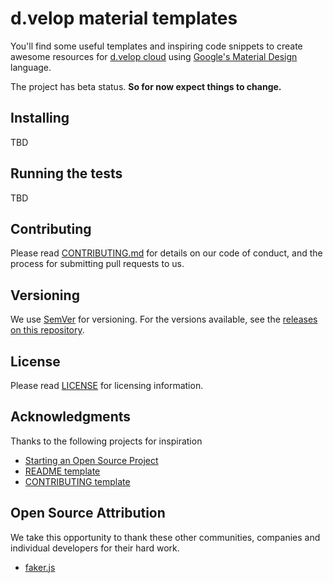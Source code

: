 # d.velop material templates

You'll find some useful templates and inspiring code snippets to create awesome resources for [d.velop cloud](https://www.d-velop.de/cloud/) using [Google's Material Design](https://www.material.io) language.

The project has beta status. **So for now expect things to change.** 

## Installing

TBD

## Running the tests

TBD

## Contributing

Please read [CONTRIBUTING.md](CONTRIBUTING.md) for details on our code of conduct,
and the process for submitting pull requests to us.

## Versioning

We use [SemVer](http://semver.org/) for versioning. For the versions available, see 
the [releases on this repository](https://github.com/d-velop/dvelop-material-templates/releases). 

## License

Please read [LICENSE](LICENSE) for licensing information.

## Acknowledgments

Thanks to the following projects for inspiration

* [Starting an Open Source Project](https://opensource.guide/starting-a-project/)
* [README template](https://gist.github.com/PurpleBooth/109311bb0361f32d87a2)
* [CONTRIBUTING template](https://github.com/nayafia/contributing-template/blob/master/CONTRIBUTING-template.md)

## Open Source Attribution
We take this opportunity to thank these other communities, companies and individual developers for their hard work.
- [faker.js](https://github.com/marak/Faker.js/)
